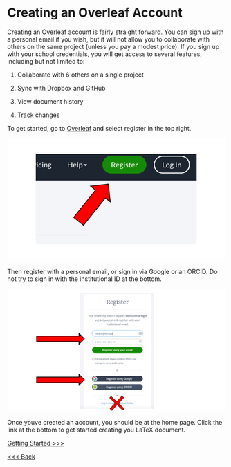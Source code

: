 # Creating an Overleaf Account
Creating an Overleaf account is fairly straight forward. You can sign up with a personal email if you wish, but it will not allow you to collaborate with others on the same project (unless you pay a modest price). If you sign up with your school credentials, you will get access to several features, including but not limited to:

1. Collaborate with 6 others on a single project

2. Sync with Dropbox and GitHub

3. View document history

4. Track changes
 
To get started, go to [Overleaf](https://www.overleaf.com/for/authors) and select register in the top right.

![Register](/images/Register.png)

Then register with a personal email, or sign in via Google or an ORCID. Do not try to sign in with the institutional ID at the bottom.

![Register2](/images/Register-2.png)

Once youve created an account, you should be at the home page. Click the link at the bottom to get started creating you LaTeX document.

[Getting Started >>>](start.md)

[<<< Back](../README.md) 
